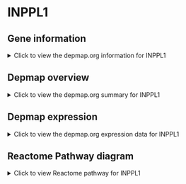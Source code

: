 <h1>INPPL1</h1>

<h2>Gene information</h2>
<details>
  <summary>Click to view the depmap.org information for INPPL1</summary>
  <iframe src="https://depmap.org/portal/gene/INPPL1?tab=about" style="border:none;width:100%;height:800px"></iframe>
</details>

<h2>Depmap overview</h2>
<details>
  <summary>Click to view the depmap.org summary for INPPL1</summary>
  <iframe src="https://depmap.org/portal/gene/INPPL1?tab=overview" style="border:none;width:100%;height:800px"></iframe>
</details>

<h2>Depmap expression</h2>
<details>
  <summary>Click to view the depmap.org expression data for INPPL1</summary>
  <iframe src="https://depmap.org/portal/gene/INPPL1?tab=characterization" style="border:none;width:100%;height:800px"></iframe>
</details>



<h2>Reactome Pathway diagram</h2>
<details>
  <summary>Click to view Reactome pathway for INPPL1</summary>
  <p>Interleukin receptor SHC signaling</p>
  <iframe src="https://reactome.org/PathwayBrowser/#/R-HSA-912526" style="border:none;width:100%;height:800px"></iframe>
</details>



